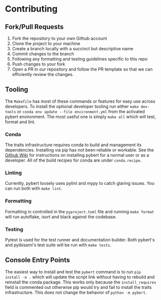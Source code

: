 # Contributing

## Fork/Pull Requests

1. Fork the repository to your own Github account
2. Clone the project to your machine
3. Create a branch locally with a succinct but descriptive name
4. Commit changes to the branch
5. Following any formatting and testing guidelines specific to this repo
6. Push changes to your fork
7. Open a PR in our repository and follow the PR template so that we can efficiently review the changes.

## Tooling

The `Makefile` has most of these commands or features for easy use across developers.  To install the optional developer tooling run either `make dev-tools` or `conda env update --file environment.yml`
from the activated pybert environment.  The most useful one is simply `make all` which will test,
format and lint.

### Conda

The traits infrastructure requires conda to build and management its dependencies.  Installing via
pip has not been reliable or workable. See the [Github Wiki](https://github.com/capn-freako/PyBERT/wiki/instant_gratification) for instructions on installing pybert for a normal user or as a developer. All
of the build recipes for conda are under `conda.recipe`.

### Linting

Currently, pybert loosely uses pylint and mypy to catch glaring issues. You can run both with `make lint`.

### Formatting

Formatting in controlled in the `pyproject.toml` file and running `make format` will run autoflake,
isort and black against the codebase.

### Testing

Pytest is used for the test runner and documentation builder. Both pybert's and pyibisami's test suite
will be run with `make tests`.

## Console Entry Points

The easiest way to install and test the `pybert` command is to run `pip install -e .` which will update the script link without having to rebuild and reinstall the conda package.  This
works only because the `install_requires` field is commented out otherwise pip would try and
fail to install the traits infrastructure.  This does not change the behavior of `python -m pybert`.
